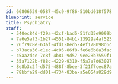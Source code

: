 ```yaml
---
id: 66806539-0587-45c9-9f86-510bd018f578
blueprint: service
title: Psychiatry
staff:
  - 540ec84d-f29a-42cf-bad5-51fd35e9099b
  - 7a6e5af3-1b27-4551-84b1-13929a4af523
  - 26f79c8e-63af-4fd1-8ed5-4ef178098d6c
  - b73aca36-c1ec-4c05-86f8-fe6e6b8a3fac
  - c5aa2dce-7c8f-4b81-9d57-9ee28b7559f1
  - 35a7122b-f88c-4229-9310-f5a7e7d63027
  - 8e8b3c2f-d575-488f-8bee-3f21f7cec87a
  - 78bbfa29-dd01-4734-83ba-a5e054a829d9
---
```

